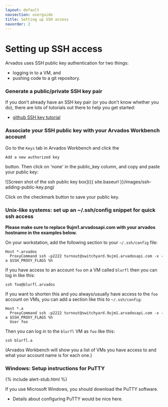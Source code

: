 ```yaml
---
layout: default
navsection: userguide
title: Setting up SSH access
navorder: 2
---
```


# Setting up SSH access

Arvados uses SSH public key authentication for two things:

* logging in to a VM, and
* pushing code to a git repository.

### Generate a public/private SSH key pair

If you don't already have an SSH key pair (or you don't know whether
you do), there are lots of tutorials out there to help you get
started:

* [github SSH key
tutorial](https://www.google.com/search?q=github+ssh+key+help)

### Associate your SSH public key with your Arvados Workbench account

Go to the `Keys` tab in Arvados Workbench and click the

  `Add a new authorized key`

button. Then click on 'none' in the public_key column, and copy and paste your public key:

  ![Screen shot of the ssh public key box]({{ site.baseurl }}/images/ssh-adding-public-key.png)

Click on the checkmark button to save your public key.

### Unix-like systems: set up an ~/.ssh/config snippet for quick ssh access

**Please make sure to replace 9ujm1.arvadosapi.com with your arvados hostname in the examples below.**

On your workstation, add the following section to your `~/.ssh/config`
file:

    Host *.arvados
      ProxyCommand ssh -p2222 turnout@switchyard.9ujm1.arvadosapi.com -x -a $SSH_PROXY_FLAGS %h

If you have access to an account `foo` on a VM called `blurfl` then
you can log in like this:

    ssh foo@blurfl.arvados

If you want to shorten this and you always/usually have access to the
`foo` account on VMs, you can add a section like this to
`~/.ssh/config`:

    Host *.a
      ProxyCommand ssh -p2222 turnout@switchyard.9ujm1.arvadosapi.com -x -a $SSH_PROXY_FLAGS %h
      User foo

Then you can log in to the `blurfl` VM as `foo` like this:

    ssh blurfl.a

(Arvados Workbench will show you a list of VMs you have access to and
what your account name is for each one.)

### Windows: Setup instructions for PuTTY

{% include alert-stub.html %}

If you use Microsoft Windows, you should download the PuTTY software.

* Details about configuring PuTTY would be nice here.

